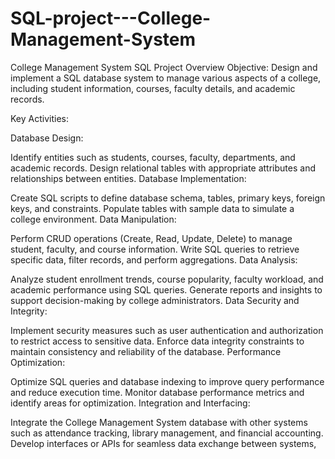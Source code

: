 # SQL-project---College-Management-System
College Management System SQL Project Overview Objective: Design and implement a SQL database system to manage various aspects of a college, including student information, courses, faculty details, and academic records.

Key Activities:

Database Design:

Identify entities such as students, courses, faculty, departments, and academic records. Design relational tables with appropriate attributes and relationships between entities. Database Implementation:

Create SQL scripts to define database schema, tables, primary keys, foreign keys, and constraints. Populate tables with sample data to simulate a college environment. Data Manipulation:

Perform CRUD operations (Create, Read, Update, Delete) to manage student, faculty, and course information. Write SQL queries to retrieve specific data, filter records, and perform aggregations. Data Analysis:

Analyze student enrollment trends, course popularity, faculty workload, and academic performance using SQL queries. Generate reports and insights to support decision-making by college administrators. Data Security and Integrity:

Implement security measures such as user authentication and authorization to restrict access to sensitive data. Enforce data integrity constraints to maintain consistency and reliability of the database. Performance Optimization:

Optimize SQL queries and database indexing to improve query performance and reduce execution time. Monitor database performance metrics and identify areas for optimization. Integration and Interfacing:

Integrate the College Management System database with other systems such as attendance tracking, library management, and financial accounting. Develop interfaces or APIs for seamless data exchange between systems,
